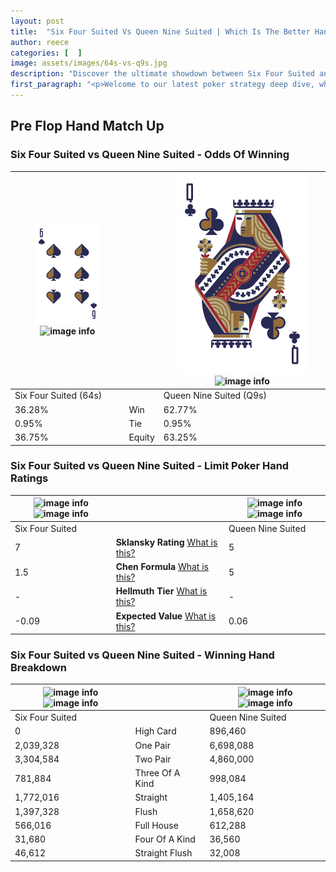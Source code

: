 ```yaml
---
layout: post
title:  "Six Four Suited Vs Queen Nine Suited | Which Is The Better Hand In Poker? A Complete Guide"
author: reece
categories: [  ]
image: assets/images/64s-vs-q9s.jpg
description: "Discover the ultimate showdown between Six Four Suited and Queen Nine Suited in poker! Uncover the odds, strategies, and scenarios where one hand triumphs over the other. Get ready to up your poker game with this thrilling analysis."
first_paragraph: "<p>Welcome to our latest poker strategy deep dive, where we're pitting two distinct hands against each other in a high-stakes showdown: Six Four Suited vs Queen Nine Suited.</p><p>In the dynamic world of poker, every decision counts, and knowing which hand holds the upper hand is key to your success at the table.</p><p>In this article, we'll dissect these two hands, explore the scenarios where one dominates the other, and equip you with the knowledge to make strategic choices that can tip the odds in your favor.</p><p>Get ready to unravel the intriguing dynamics of these poker hands and elevate your game to new heights.</p>"
---
```




[comment]: # (sp0)

## Pre Flop Hand Match Up

<div class="table hand-ratings" markdown="1"> 



### Six Four Suited vs Queen Nine Suited - Odds Of Winning


    
| ![image info](assets/images/hand1/6.png) ![image info](assets/images/hand1/4s.png) |  | ![image info](assets/images/hand2/q.png) ![image info](assets/images/hand2/9s.png) |
| -------- | -------- | -------- |
| Six Four Suited (64s) |  | Queen Nine Suited (Q9s) |
| 36.28% | Win | 62.77% |
| 0.95% | Tie | 0.95% |
| 36.75% | Equity | 63.25% |




[comment]: # (sp1)



### Six Four Suited vs Queen Nine Suited - Limit Poker Hand Ratings


    
| ![image info](https://www.riverpairs.com/assets/images/hand1/6.png) ![image info](https://www.riverpairs.com/assets/images/hand1/4s.png) |  | ![image info](https://www.riverpairs.com/assets/images/hand2/q.png) ![image info](https://www.riverpairs.com/assets/images/hand2/9s.png) |
| -------- | -------- | -------- |
| Six Four Suited |  | Queen Nine Suited |
| 7 | **Sklansky Rating** [What is this?](/sklansky-rating-explained) | 5 |
| 1.5 | **Chen Formula** [What is this?](/chen-formula-explained) | 5 |
| - | **Hellmuth Tier** [What is this?](/Hellmuth-tier-explained) | - |
| -0.09 | **Expected Value** [What is this?](/expected-value-explained) | 0.06 |




[comment]: # (sp2)



### Six Four Suited vs Queen Nine Suited - Winning Hand Breakdown


    
| ![image info](https://www.riverpairs.com/assets/images/hand1/6.png) ![image info](https://www.riverpairs.com/assets/images/hand1/4s.png) |  | ![image info](https://www.riverpairs.com/assets/images/hand2/q.png) ![image info](https://www.riverpairs.com/assets/images/hand2/9s.png) |
| -------- | -------- | -------- |
| Six Four Suited |  | Queen Nine Suited |
| 0 | High Card | 896,460 |
| 2,039,328 | One Pair | 6,698,088 |
| 3,304,584 | Two Pair | 4,860,000 |
| 781,884 | Three Of A Kind | 998,084 |
| 1,772,016 | Straight | 1,405,164 |
| 1,397,328 | Flush | 1,658,620 |
| 566,016 | Full House | 612,288 |
| 31,680 | Four Of A Kind | 36,560 |
| 46,612 | Straight Flush | 32,008 |




[comment]: # (sp3)



</div>

[comment]: # (sp4)



[comment]: # (sp5)

